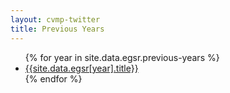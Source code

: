 ```yaml
---
layout: cvmp-twitter
title: Previous Years
---
```


<ul>
    {% for year in site.data.egsr.previous-years %}
        <li> 
            <a href="{{site.url}}/{{year}}"> {{site.data.egsr[year].title}} </a> 
        </li>      
    {% endfor %}
</ul>
